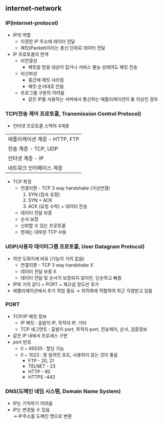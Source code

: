 ## internet-network

### IP(internet-protocol)
- IP의 역할
  - 지정한 IP 주소에 데이터 전달
  - 패킷(Packet)이라는 총신 단위로 데이터 전달
- IP 프로토콜의 한계
  - 비연결성
    - 패킷을 받을 대상이 없거나 서비스 불능 상태여도 패킷 전송
  - 비신뢰성
    - 중간에 패킷 사라짐
    - 패킷 순서대로 안옴
  - 프로그램 구분의 어려움
    - 같은 IP를 사용하는 서버에서 통신하는 애플리케이션이 둘 이상인 경우
  
### TCP(전송 제어 프로토콜, Transmission Control Protocol)
- 인터넷 프로토콜 스택의 4계층

||
|------------------------|
| 애플리케이션 계층  - HTTP, FTP |
|전송 계층 - TCP, UDP|
| 인터넷 계층 - IP            |
| 네트워크 인터페이스 계층          |

- TCP 특징
  - 연결지향 - TCP 3 way handshake (가상연결)
    1. SYN (접속 요정)
    2. SYN + ACK
    3. ACK (요청 수락) + 데이터 전송
  - 데이터 전달 보증
  - 순서 보장
  - 신뢰할 수 있는 프로토콜
  - 현재는 대부분 TCP 사용

### UDP(사용자 데이터그램 프로토콜, User Datagram Protocol)
- 하얀 도화지에 비유 (기능이 거의 없음)
  - 연결지향 - TCP 3 way handshake X
  - 데이터 전달 보증 X
  - 데이터 전달 및 순서가 보장되지 않지만, 단순하고 빠름
- IP와 거의 같다 + PORT + 체크섬 정도만 추가
- 애플리케이션에서 추가 작업 필요 → 최적화에 적합하여 최근 각광받고 있음

### PORT
- TCP/IP 패킷 정보
  - IP 패킷 : 출발지 IP, 목적지 IP, 기타
  - TCP 세그먼트 : 출발지 port, 목적지 port, 전송제어, 순서, 검증정보
- 같은 IP 내에서 프로세스 구분
- port 번호
  - 0 ~ 65535 : 할당 가능
  - 0 ~ 1023 : 잘 알려진 포트, 사용하지 않는 것이 좋음
    - FTP - 20, 21
    - TELNET - 23
    - HTTP - 80
    - HTTPS -443

### DNS(도메인 네임 시스템, Domain Name System)
- IP는 기억하기 어려움
- IP는 변경될 수 있음 <br>
→ IP주소를 도메인 명으로 변환
